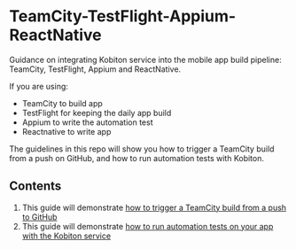 # TeamCity-TestFlight-Appium-ReactNative
Guidance on integrating Kobiton service into the mobile app build pipeline: TeamCity, TestFlight, Appium and ReactNative.

If you are using:
+ TeamCity to build app
+ TestFlight for keeping the daily app build
+ Appium to write the automation test
+ Reactnative to write app

The guidelines in this repo will show you how to trigger a TeamCity build from a push on GitHub, and how to run automation tests with Kobiton.

## Contents

1. This guide will demonstrate [how to trigger a TeamCity build from a push to GitHub](1-trigger-TeamCity.md)
2. This guide will demonstrate [how to run automation tests on your app with the Kobiton service](2-run-automation-test.md)